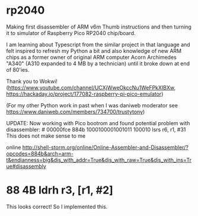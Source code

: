 # rp2040
Making first disassembler of  ARM v6m Thumb instructions and then turning it to simulator of Raspberry Pico RP2040 chip/board.

I am learning about Typescript from the similar project in that language and felt inspired to refresh my Python a bit and also knowledge of
new ARM chips as a former owner of original ARM computer Acorn Archimedes "A340" (A310 expanded to 4 MB by a technician) until it broke down at end of 80'ies.

Thank you to Wokwi! (https://www.youtube.com/channel/UCXjWweOkccNu1WeFPkXIBXw, https://hackaday.io/project/177082-raspberry-pi-pico-emulator)

(For my other Python work in past when I was daniweb moderator see https://www.daniweb.com/members/734700/trustytony)

UPDATE: Now working with Pico bootrom and found potential problem with disassembler:
            # 00000fce 884b 1000100001001011 100010 lsrs	r6, r1, #31
         This does not make sense to me
         
 online http://shell-storm.org/online/Online-Assembler-and-Disassembler/?opcodes=884b&arch=arm-t&endianness=big&dis_with_addr=True&dis_with_raw=True&dis_with_ins=True#disassembly

# 88 4B    ldrh r3, [r1, #2]

This looks correct! So I implemented this.
